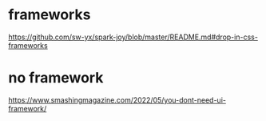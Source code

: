 
# frameworks

https://github.com/sw-yx/spark-joy/blob/master/README.md#drop-in-css-frameworks




# no framework

https://www.smashingmagazine.com/2022/05/you-dont-need-ui-framework/